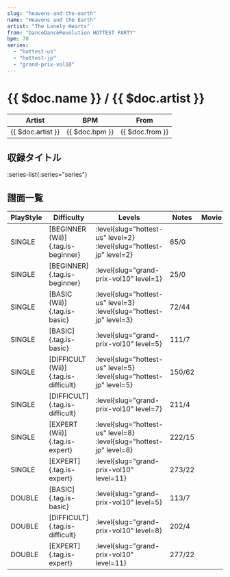 ```yaml
---
slug: "heavens-and-the-earth"
name: "Heavens and the Earth"
artist: "The Lonely Hearts"
from: "DanceDanceRevolution HOTTEST PARTY"
bpm: 70
series:
  - "hottest-us"
  - "hottest-jp"
  - "grand-prix-vol10"
---
```


# {{ $doc.name }} / {{ $doc.artist }}

|Artist|BPM|From|
|------|---|----|
|{{ $doc.artist }}|{{ $doc.bpm }}|{{ $doc.from }}|

## 収録タイトル

:series-list{:series="series"}

## 譜面一覧

|PlayStyle|Difficulty|Levels|Notes|Movie|
|---------|----------|------|-----|-----|
|SINGLE|[BEGINNER (Wii)]{.tag.is-beginner}|<div class="field is-grouped is-grouped-multiline"> :level{slug="hottest-us" level=2} :level{slug="hottest-jp" level=2}</div>|65/0||
|SINGLE|[BEGINNER]{.tag.is-beginner}|<div class="field is-grouped is-grouped-multiline"> :level{slug="grand-prix-vol10" level=1}</div>|25/0||
|SINGLE|[BASIC (Wii)]{.tag.is-basic}|<div class="field is-grouped is-grouped-multiline"> :level{slug="hottest-us" level=3} :level{slug="hottest-jp" level=3}</div>|72/44||
|SINGLE|[BASIC]{.tag.is-basic}|<div class="field is-grouped is-grouped-multiline"> :level{slug="grand-prix-vol10" level=5}</div>|111/7||
|SINGLE|[DIFFICULT (Wii)]{.tag.is-difficult}|<div class="field is-grouped is-grouped-multiline"> :level{slug="hottest-us" level=5} :level{slug="hottest-jp" level=5}</div>|150/62||
|SINGLE|[DIFFICULT]{.tag.is-difficult}|<div class="field is-grouped is-grouped-multiline"> :level{slug="grand-prix-vol10" level=7}</div>|211/4||
|SINGLE|[EXPERT (Wii)]{.tag.is-expert}|<div class="field is-grouped is-grouped-multiline"> :level{slug="hottest-us" level=8} :level{slug="hottest-jp" level=8}</div>|222/15||
|SINGLE|[EXPERT]{.tag.is-expert}|<div class="field is-grouped is-grouped-multiline"> :level{slug="grand-prix-vol10" level=11}</div>|273/22||
|DOUBLE|[BASIC]{.tag.is-basic}|<div class="field is-grouped is-grouped-multiline"> :level{slug="grand-prix-vol10" level=5}</div>|113/7||
|DOUBLE|[DIFFICULT]{.tag.is-difficult}|<div class="field is-grouped is-grouped-multiline"> :level{slug="grand-prix-vol10" level=8}</div>|202/4||
|DOUBLE|[EXPERT]{.tag.is-expert}|<div class="field is-grouped is-grouped-multiline"> :level{slug="grand-prix-vol10" level=11}</div>|277/22||
